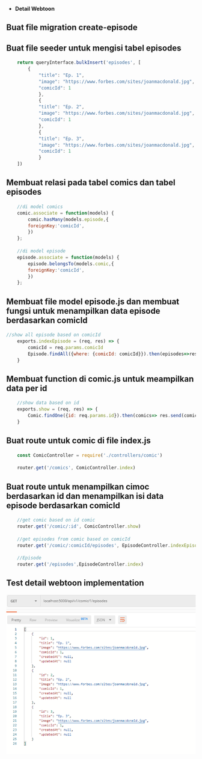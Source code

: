 - **Detail Webtoon**

## Buat file migration create-episode

## Buat file seeder untuk mengisi tabel episodes
```javascript
    return queryInterface.bulkInsert('episodes', [
        {
            "title": "Ep. 1",
            "image": "https://www.forbes.com/sites/joanmacdonald.jpg",
            "comicId": 1
            },
            {
            "title": "Ep. 2",
            "image": "https://www.forbes.com/sites/joanmacdonald.jpg",
            "comicId": 1
            },
            {
            "title": "Ep. 3",
            "image": "https://www.forbes.com/sites/joanmacdonald.jpg",
            "comicId": 1
            }
    ])
```

## Membuat relasi pada tabel comics dan tabel episodes
```javascript
    //di model comics
    comic.associate = function(models) {
        comic.hasMany(models.episode,{
        foreignKey:'comicId',
        })
    };

    //di model episode
    episode.associate = function(models) {
        episode.belongsTo(models.comic,{
        foreignKey:'comicId',
        })
    };
```

## Membuat file model episode.js dan membuat fungsi untuk menampilkan data episode berdasarkan comicId
```javascript
//show all episode based on comicId
    exports.indexEpisode = (req, res) => {
        comicId = req.params.comicId
        Episode.findAll({where: {comicId: comicId}}).then(episodes=>res.send(episodes))
    }
```

## Membuat function di comic.js untuk meampilkan data per id
```javascript
    //show data based on id
    exports.show = (req, res) => {
        Comic.findOne({id: req.params.id}).then(comics=> res.send(comics))
    }
```

## Buat route untuk comic di file index.js
```javascript
    const ComicController = require('./controllers/comic')

    router.get('/comics', ComicController.index)
```

## Buat route untuk menampilkan cimoc berdasarkan id dan menampilkan isi data episode berdasarkan comicId
```javascript
    //get comic based on id comic
    router.get('/comic/:id', ComicController.show)

    //get episodes from comic based on comicId
    router.get('/comic/:comicId/episodes', EpisodeController.indexEpisode)

    //Episode
    router.get('/episodes',EpisodeController.index)
```

## Test detail webtoon implementation
<img src="./image_git/DetailWebtoon.PNG" width="800" alt="webtoon"/>